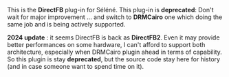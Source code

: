 This is the **DirectFB** plug-in for Séléné. 
This plug-in is **deprecated**: Don't wait for major improvement ... and switch to **DRMCairo** one which doing the same job and is being actively supported.

**2024 update** : it seems DirectFB is back as **DirectFB2**. Even it may provide better performances on some hardware, I can't afford to support both architecture, especially when DRMCairo plugin ahead in terms of capability. 
So this plugin is stay **deprecated**, but the source code stay here for history (and in case someone want to spend time on it).
